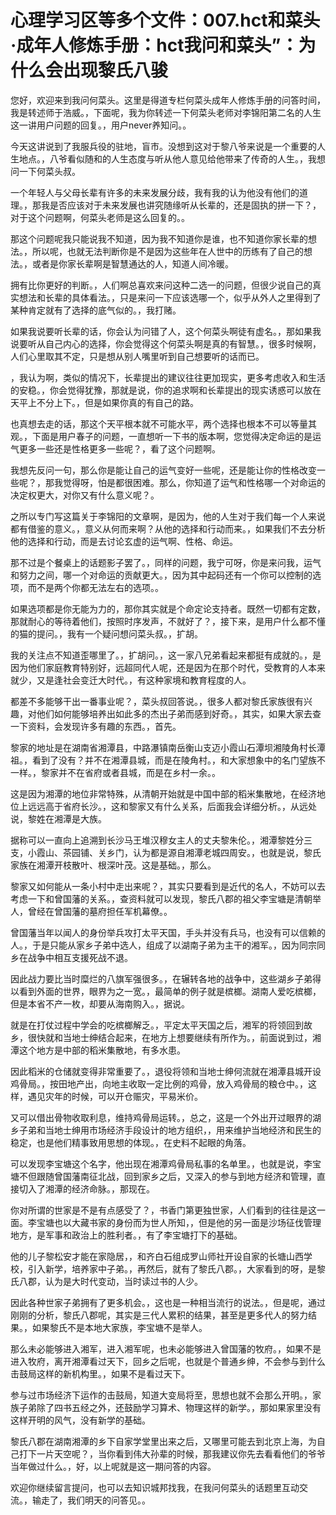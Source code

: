 # 心理学习区等多个文件：007.hct和菜头·成年人修炼手册：hct我问和菜头”：为什么会出现黎氏八骏

您好，欢迎来到我问何菜头。这里是得道专栏何菜头成年人修炼手册的问答时间，我是转述师于浩威。，下面呢，我为你转述一下何菜头老师对李锦阳第二名的人生这一讲用户问题的回复。，用户never养知问。。

今天这讲说到了我服兵役的驻地，盲市。没想到这对于黎八爷来说是一个重要的人生地点。，八爷看似随和的人生态度与听从他人意见给他带来了传奇的人生。，我想问一下何菜头叔。

一个年轻人与父母长辈有许多的未来发展分歧，我有我的认为他没有他们的道理。，那我是否应该对于未来发展也讲究随缘听从长辈的，还是固执的拼一下？，对于这个问题啊，何菜头老师是这么回复的。。

那这个问题呢我只能说我不知道，因为我不知道你是谁，也不知道你家长辈的想法。，所以呢，也就无法判断你是不是因为这些年在人世中的历练有了自己的想法。，或者是你家长辈啊是智慧通达的人，知道人间冷暖。

拥有比你更好的判断。，人们啊总喜欢来问这种二选一的问题，但很少说自己的真实想法和长辈的具体看法。，只是来问一下应该选哪一个，似乎从外人之里得到了某种肯定就有了选择的底气似的。，我打赌。

如果我说要听长辈的话，你会认为问错了人，这个何菜头啊徒有虚名。，那如果我说要听从自己内心的选择，你会觉得这个何菜头啊是真的有智慧。，很多时候啊，人们心里取其不定，只是想从别人嘴里听到自己想要听的话而已。

，我认为啊，类似的情况下，长辈提出的建议往往更加现实，更多考虑收入和生活的安稳。，你会觉得犹豫，那就是说，你的追求啊和长辈提出的现实诱惑可以放在天平上不分上下。，但是如果你真的有自己的路。

也真想去走的话，那这个天平根本就不可能水平，两个选择也根本不可以等量其观。，下面是用户春子的问题，一直想听一下书的版本啊，您觉得决定命运的是运气更多一些还是性格更多一些呢？，看了这个问题啊。

我想先反问一句，那么你是能让自己的运气变好一些呢，还是能让你的性格改变一些呢？，那我觉得呀，怕是都很困难。那么，你知道了运气和性格哪一个对命运的决定权更大，对你又有什么意义呢？。

之所以专门写这篇关于李锦阳的文章啊，是因为，他的人生对于我们每一个人来说都有借鉴的意义。，意义从何而来啊？从他的选择和行动而来。，如果我们不去分析他的选择和行动，而是去讨论玄虚的运气啊、性格、命运。

那不过是个餐桌上的话题影子罢了。，同样的问题，我宁可呀，你是来问我，运气和努力之间，哪一个对命运的贡献更大。，因为其中起码还有一个你可以控制的选项，而不是两个你都无法左右的选项。。

如果选项都是你无能为力的，那你其实就是个命定论支持者。既然一切都有定数，那就耐心的等待着他们，按照时序发声，不就好了？，接下来，是用户什么都不懂的猫的提问。，我有一个疑问想问菜头叔。，扩胡。

我的关注点不知道歪哪里了。，扩胡问。，这一家八兄弟看起来都挺有成就的。，是因为他们家庭教育特别好，远超同代人呢，还是因为在那个时代，受教育的人本来就少，又是逢社会变迁大时代。，有这种家境和教育程度的人。

都差不多能够干出一番事业呢？，菜头叔回答说。，很多人都对黎氏家族很有兴趣，对他们如何能够培养出如此多的杰出子弟而感到好奇。，其实，如果大家去查一下资料，会发现许多有趣的东西。，首先。

黎家的地址是在湖南省湘潭县，中路瀑镇南岳衡山支迈小霞山石潭坝湘陵角村长潭祖。，看到了没有？并不在湘潭县城，而是在陵角村。，和大家想象中的名门望族不一样。，黎家并不在省府或者县城，而是在乡村一余。。

这是因为湘潭的地位非常特殊，从清朝开始就是中国中部的稻米集散地，在经济地位上远远高于省府长沙。，这和黎家又有什么关系，后面我会详细分析。，从远处说，黎姓在湘潭是大族。

据称可以一直向上追溯到长沙马王堆汉穆女主人的丈夫黎朱伦。，湘潭黎姓分三支，小霞山、茶园铺、关乡门，认为都是源自湘潭老城四周安。，也就是说，黎氏家族在湘潭开枝散叶、根深叶茂。这是基础。，那么。

黎家又如何能从一条小村中走出来呢？，其实只要看到是近代的名人，不妨可以去考虑一下和曾国藩的关系。，查资料就可以发现，黎氏八郡的祖父李宝塘是清朝举人，曾经在曾国藩的墓府担任军机幕僚。。

曾国藩当年以闻人的身份举兵攻打太平天国，手头并没有兵马，也没有可以信赖的人。，于是只能从家乡子弟中选人，组成了以湖南子弟为主干的湘军。，因为同宗同乡在战争中相互支援死战不退。

因此战力要比当时糜烂的八旗军强很多。，在辗转各地的战争中，这些湖乡子弟得以看到外面的世界，眼界为之一宽。，最简单的例子就是槟榔。湖南人爱吃槟榔，但是本省不产一枚，却要从海南购入。，据说。

就是在打仗过程中学会的吃槟榔解乏。，平定太平天国之后，湘军的将领回到故乡，很快就和当地士绅结合起来，在地方上想要继续有所作为。，前面说到过，湘潭这个地方是中部的稻米集散地，有多水患。

因此稻米的仓储就变得非常重要了。，退役将领和当地士绅何流就在湘潭县城开设鸡骨局。，按田地产出，向地主收取一定比例的鸡骨，放入鸡骨局的粮仓中。，这样，遇见灾年的时候，可以开仓赈灾，平易米价。

又可以借出骨物收取利息，维持鸡骨局运转。，总之，这是一个外出开过眼界的湖乡子弟和当地士绅用市场经济手段设计的地方组织，，用来维护当地经济和民生的稳定，也是他们精事致用思想的体现。，在史料不起眼的角落。

可以发现李宝塘这个名字，他出现在湘潭鸡骨局私事的名单里。，也就是说，李宝塘不但跟随曾国藩南征北战，回到家乡之后，又深入的参与到地方经济和管理，直接切入了湘潭的经济命脉。，那现在。

你对所谓的世家是不是有点感受了？，书香门第更独世家，人们看到的往往是这一面。李宝塘也以大藏书家的身份而为世人所知，，但是他的另一面是沙场征伐管理地方，是军事和政治上的胜利者。，有了李宝塘打下的基础。

他的儿子黎松安才能在家隐居，，和齐白石组成罗山师社开设自家的长塘山西学校，引入新学，培养家中子弟。，再然后，就有了黎氏八郡。，大家看到的呀，是黎氏八郡，认为是大时代变动，当时读过书的人少。

因此各种世家子弟拥有了更多机会。，这也是一种相当流行的说法。，但是呢，通过刚刚的分析，黎氏八郡呢，其实是三代人累积的结果，甚至是更多代人的努力结果。，如果黎氏不是本地大家族，李宝塘不是举人。

那么未必能够进入湘军，进入湘军呢，也未必能够进入曾国藩的牧府。，如果不是进入牧府，离开湘潭看过天下，回乡之后呢，也就是个普通乡绅，不会参与到什么击鼓局这样的新机构里。，如果不是看过天下。

参与过市场经济下运作的击鼓局，知道大变局将至，思想也就不会那么开明。，家族子弟除了四书五经之外，还鼓励学习算术、物理这样的新学。，那如果家里没有这样开明的风气，没有新学的基础。

黎氏八郡在湖南湘潭的乡下自家学堂里出来之后，又哪里可能去到北京上海，为自己打下一片天空呢？，当你看到伟大孙辈的时候，那我建议你先去看看他们的爷爷当年做过什么。，好，以上呢就是这一期问答的内容。

欢迎你继续留言提问，也可以去知识城邦找我，在我问何菜头的话题里互动交流。，输走了，我们明天的问答见。。